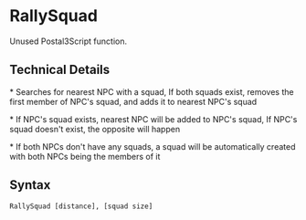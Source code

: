 # RallySquad
<p>Unused Postal3Script function.
<h2>Technical Details</h2>
<p>* Searches for nearest NPC with a squad, If both squads exist, removes the first member of NPC's squad, and adds it to nearest NPC's squad
<p>* If NPC's squad exists, nearest NPC will be added to NPC's squad, If NPC's squad doesn't exist, the opposite will happen
<p>* If both NPCs don't have any squads, a squad will be automatically created with both NPCs being the members of it
<h2>Syntax</h2>
<p><code class="language-js">RallySquad [distance], [squad size]</code>